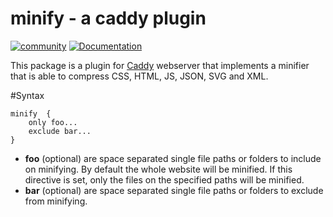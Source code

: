 # minify - a caddy plugin

[![community](https://img.shields.io/badge/community-forum-ff69b4.svg?style=flat-square)](https://forum.caddyserver.com)
[![Documentation](https://img.shields.io/badge/godoc-reference-blue.svg?style=flat-square)](http://godoc.org/github.com/hacdias/caddy-minify)

This package is a plugin for [Caddy](https://caddyserver.com) webserver that implements a minifier that is able to compress CSS, HTML, JS, JSON, SVG and XML.

#Syntax

```
minify  {
	only foo...
	exclude bar...
}
```

+ **foo** (optional) are space separated single file paths or folders to include on minifying. By default the whole website will be minified. If this directive is set, only the files on the specified paths will be minified.
+ **bar** (optional) are space separated single file paths or folders to exclude from minifying.
